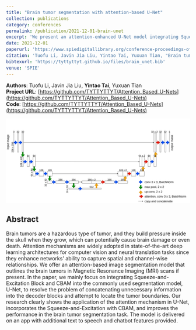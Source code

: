 ```yaml
---
title: "Brain tumor segmentation with attention-based U-Net"
collection: publications
category: conferences
permalink: /publication/2021-12-01-brain-unet
excerpt: 'We present an attention-enhanced U-Net model integrating Squeeze-and-Excitation and CBAM modules to improve MRI brain tumor segmentation, delivered with an app featuring text-to-speech and chatbot support.'
date: 2021-12-01
paperurl: 'https://www.spiedigitallibrary.org/conference-proceedings-of-spie/12079/120790N/Brain-tumor-segmentation-with-attention-based-U-Net/10.1117/12.2623112.full?tab=ArticleLink'
citation: 'Tuofu Li, Javin Jia Liu, Yintao Tai, Yuxuan Tian, "Brain tumor segmentation with attention-based U-Net," Proc. SPIE 12079, Second IYSF Academic Symposium on Artificial Intelligence and Computer Engineering, 120790N (1 December 2021); https://doi.org/10.1117/12.2623112'
bibtexurl: 'https://tyttyttyt.github.io/files/brain_unet.bib'
venue: 'SPIE'
---
```


**Authors**: Tuofu Li, Javin Jia Liu, **Yintao Tai**, Yuxuan Tian \
**Project URL**: [https://github.com/TYTTYTTYT/Attention_Based_U-Nets](https://github.com/TYTTYTTYT/Attention_Based_U-Nets) \
**Code**: [https://github.com/TYTTYTTYT/Attention_Based_U-Nets](https://github.com/TYTTYTTYT/Attention_Based_U-Nets)

![se-unet](/images/se_unet.png)

## Abstract
Brain tumors are a hazardous type of tumor, and they build pressure inside the skull when they grow, which can potentially cause brain damage or even death. Attention mechanisms are widely adopted in state-of-the-art deep learning architectures for computer vision and neural translation tasks since they enhance networks' ability to capture spatial and channel-wise relationships. We offer an attention-based image segmentation model that outlines the brain tumors in Magnetic Resonance Imaging (MRI) scans if present. In the paper, we mainly focus on integrating Squeeze-and-Excitation Block and CBAM into the commonly used segmentation model, U-Net, to resolve the problem of concatenating unnecessary information into the decoder blocks and attempt to locate the tumor boundaries. Our research clearly shows the application of the attention mechanism in U-Net, incorporates the Squeeze-and-Excitation with CBAM, and improves the performance in the brain tumor segmentation task. The model is delivered on an app with additional text to speech and chatbot features provided.
